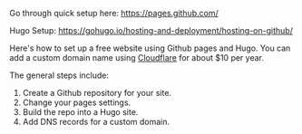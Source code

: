 Go through quick setup here: https://pages.github.com/

Hugo Setup: https://gohugo.io/hosting-and-deployment/hosting-on-github/

Here's how to set up a free website using Github pages and Hugo. You can add a custom domain name using [Cloudflare](https://www.cloudflare.com/) for about $10 per year. 

The general steps include:
1. Create a Github repository for your site. 
2. Change your pages settings.
3. Build the repo into a Hugo site. 
4. Add DNS records for a custom domain. 
